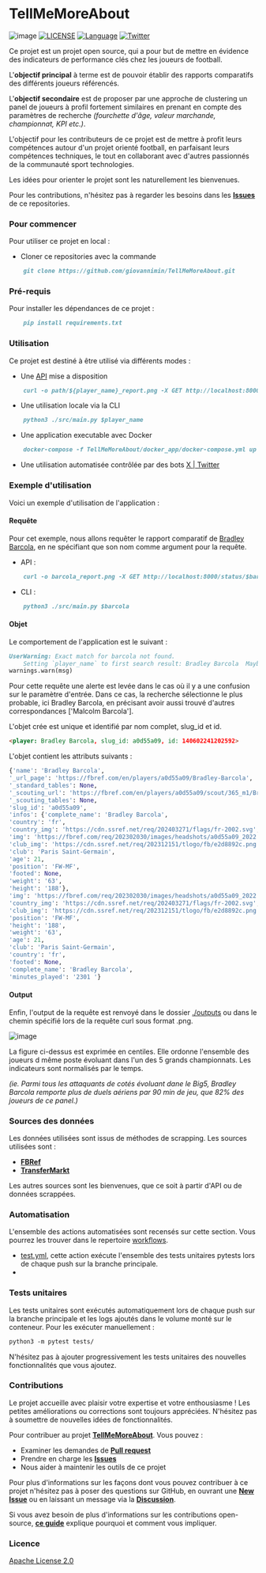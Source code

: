 # TellMeMoreAbout

![image](./assets/img/img_banniere.jpg)
[![LICENSE](https://img.shields.io/badge/License-Apache%202.0-yellow.svg)](https://github.com/myscale/myscaledb/blob/main/LICENSE)
[![Language](https://img.shields.io/badge/Language-Python-blue.svg)](https://isocpp.org/)
[![Twitter](https://img.shields.io/twitter/url/http/shields.io.svg?style=social&label=Twitter)](https://twitter.com/)




Ce projet est un projet open source, qui a pour but de mettre en évidence des indicateurs de performance 
clés chez les joueurs de football.

L'**objectif principal** à terme est de pouvoir établir des rapports comparatifs des différents joueurs référencés. 

L'**objectif secondaire** est de proposer par une approche de clustering un panel de joueurs à profil fortement 
similaires en prenant en compte des paramètres de recherche *(fourchette d'âge, valeur marchande, championnat, KPI etc.)*.  

L'objectif pour les contributeurs de ce projet est de mettre à profit leurs compétences autour d'un projet orienté 
football, en parfaisant leurs compétences techniques, le tout en collaborant avec d'autres 
passionnés de la communauté sport technologies. 

Les idées pour orienter le projet sont les naturellement les bienvenues.

Pour les contributions, n'hésitez pas à regarder les besoins dans les 
**[Issues](https://github.com/giovannimin/TellMeMoreAbout/issues)** de ce repositories.

### Pour commencer
Pour utiliser ce projet en local :
- Cloner ce repositories avec la commande

```markdown
    git clone https://github.com/giovannimin/TellMeMoreAbout.git
```

### Pré-requis
Pour installer les dépendances de ce projet :

```markdown
    pip install requirements.txt
```

### Utilisation
Ce projet est destiné à être utilisé via différents modes :
- Une [API](./src/api/app.py) mise a disposition 

```markdown
    curl -o path/${player_name}_report.png -X GET http://localhost:8000/status/${player_name}
```

- Une utilisation locale via la CLI 

```markdown
    python3 ./src/main.py $player_name
```

- Une application executable avec Docker 

```markdown
    docker-compose -f TellMeMoreAbout/docker_app/docker-compose.yml up --build
```

- Une utilisation automatisée contrôlée par des bots [X | Twitter](https://twitter.com)

### Exemple d'utilisation
Voici un exemple d'utilisation de l'application : 
#### Requête
Pour cet exemple, nous allons requêter le rapport comparatif de [Bradley Barcola](https://fbref.com/en/players/a0d55a09/Bradley-Barcola), en ne spécifiant que son nom comme argument pour la requête. 

- API :

```markdown
    curl -o barcola_report.png -X GET http://localhost:8000/status/$barcola
```

- CLI : 

```markdown
    python3 ./src/main.py $barcola
```

#### Objet
Le comportement de l'application est le suivant : 
```markdown
UserWarning: Exact match for barcola not found.
    Setting `player_name` to first search result: Bradley Barcola  Maybe `player_name` could be one of them ['Malcolm Barcola']
warnings.warn(msg)
```
Pour cette requête une alerte est levée dans le cas où il y a une confusion sur le paramètre d'entrée.
Dans ce cas, la recherche sélectionne le plus probable, ici Bradley Barcola, 
en précisant avoir aussi trouvé d'autres correspondances ['Malcolm Barcola']. 

L'objet crée est unique et identifié par nom complet, slug_id et id.
```markdown
<player: Bradley Barcola, slug_id: a0d55a09, id: 140602241202592>
```


L'objet contient les attributs suivants : 

```python
{'name': 'Bradley Barcola',
'_url_page': 'https://fbref.com/en/players/a0d55a09/Bradley-Barcola',
'_standard_tables': None,
'_scouting_url': 'https://fbref.com/en/players/a0d55a09/scout/365_m1/Bradley-Barcola-Scouting-Report',
'_scouting_tables': None,
'slug_id': 'a0d55a09',
'infos': {'complete_name': 'Bradley Barcola',
'country': 'fr',
'country_img': 'https://cdn.ssref.net/req/202403271/flags/fr-2002.svg',
'img': 'https://fbref.com/req/202302030/images/headshots/a0d55a09_2022.jpg',
'club_img': 'https://cdn.ssref.net/req/202312151/tlogo/fb/e2d8892c.png',
'club': 'Paris Saint-Germain',
'age': 21,
'position': 'FW-MF',
'footed': None,
'weight': '63',
'height': '188'},
'img': 'https://fbref.com/req/202302030/images/headshots/a0d55a09_2022.jpg',
'country_img': 'https://cdn.ssref.net/req/202403271/flags/fr-2002.svg',
'club_img': 'https://cdn.ssref.net/req/202312151/tlogo/fb/e2d8892c.png',
'position': 'FW-MF',
'height': '188',
'weight': '63',
'age': 21,
'club': 'Paris Saint-Germain',
'country': 'fr',
'footed': None,
'complete_name': 'Bradley Barcola',
'minutes_played': '2301 '}
```

#### Output
Enfin, l'output de la requête est renvoyé dans le dossier [./outputs](./outputs) 
ou dans le chemin spécifié lors de la requête curl sous format .png. 

![image](./assets/img/exemple_output.png)

La figure ci-dessus est exprimée en centiles. Elle ordonne l'ensemble 
des joueurs d même poste évoluant dans l'un des 5 grands championnats. 
Les indicateurs sont normalisés par le temps.

*(ie. Parmi tous les attaquants de cotés évoluant dane le Big5,
Bradley Barcola remporte plus de duels aériens par 90 min de jeu, 
que 82% des joueurs de ce panel.)*

### Sources des données
Les données utilisées sont issus de méthodes de scrapping. Les sources utilisées sont :
- **[FBRef](https://fbref.com/)** 
- **[TransferMarkt](https://www.transfermarkt.fr/)**

Les autres sources sont les bienvenues, que ce soit à partir d'API ou de données scrappées. 


### Automatisation 
L'ensemble des actions automatisées sont recensés sur cette section. 
Vous pourrez les trouver dans le repertoire 
[workflows](https://github.com/giovannimin/TellMeMoreAbout/tree/main/.github/workflows). 
- [test.yml](https://github.com/giovannimin/TellMeMoreAbout/tree/main/.github/workflows/test.yml), 
cette action exécute l'ensemble des tests unitaires pytests lors de chaque push sur la branche principale. 
- 

### Tests unitaires
Les tests unitaires sont exécutés automatiquement lors de chaque push sur la branche principale et les logs ajoutés dans le volume monté sur le conteneur. 
Pour les exécuter manuellement :

```markdown
python3 -m pytest tests/
```

N'hésitez pas à ajouter progressivement les tests unitaires des nouvelles fonctionnalités que vous ajoutez. 


### Contributions

Le projet accueille avec plaisir votre expertise et votre enthousiasme !
Les petites améliorations ou corrections sont toujours appréciées.
N'hésitez pas à soumettre de nouvelles idées de fonctionnalités. 

Pour contribuer au projet **[TellMeMoreAbout](https://github.com/giovannimin/TellMeMoreAbout)**. Vous pouvez :
- Examiner les demandes de **[Pull request](https://github.com/giovannimin/TellMeMoreAbout/pulls)**
- Prendre en charge les **[Issues](https://github.com/giovannimin/TellMeMoreAbout/issues)**
- Nous aider à maintenir les outils de ce projet 


Pour plus d'informations sur les façons dont vous pouvez contribuer à ce projet n'hésitez pas à poser des questions 
sur GitHub, en ouvrant une **[New Issue](https://github.com/giovannimin/TellMeMoreAbout/issues/new)** ou en laissant un message via la **[Discussion](https://github.com/giovannimin/TellMeMoreAbout/discussions/1)**.


Si vous avez besoin de plus d'informations sur les contributions open-source,
**[ce guide](https://opensource.guide/how-to-contribute/)** explique pourquoi et comment vous impliquer.


### Licence
[Apache License 2.0](license)



